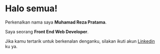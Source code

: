 # Halo semua! 

Perkenalkan nama saya **Muhamad Reza Pratama**.<br>

Saya seorang **Front End Web Developer**.<br>

Jika kamu tertarik untuk berkenalan denganku, silakan ikuti akun [Linkedin](www.linkedin.com/in/muhamad-reza-pratama-5a28a7279) ku ya.
